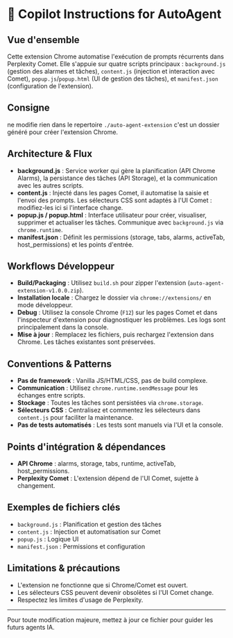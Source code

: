 # 🤖 Copilot Instructions for AutoAgent

## Vue d'ensemble

Cette extension Chrome automatise l'exécution de prompts récurrents dans Perplexity Comet. Elle s'appuie sur quatre scripts principaux : `background.js` (gestion des alarmes et tâches), `content.js` (injection et interaction avec Comet), `popup.js`/`popup.html` (UI de gestion des tâches), et `manifest.json` (configuration de l'extension).

## Consigne

ne modifie rien dans le repertoire `./auto-agent-extension` c'est un dossier généré pour créer l'extension Chrome.

## Architecture & Flux
- **background.js** : Service worker qui gère la planification (API Chrome Alarms), la persistance des tâches (API Storage), et la communication avec les autres scripts.
- **content.js** : Injecté dans les pages Comet, il automatise la saisie et l'envoi des prompts. Les sélecteurs CSS sont adaptés à l'UI Comet : modifiez-les ici si l'interface change.
- **popup.js / popup.html** : Interface utilisateur pour créer, visualiser, supprimer et actualiser les tâches. Communique avec `background.js` via `chrome.runtime`.
- **manifest.json** : Définit les permissions (storage, tabs, alarms, activeTab, host_permissions) et les points d'entrée.

## Workflows Développeur
- **Build/Packaging** : Utilisez `build.sh` pour zipper l'extension (`auto-agent-extension-v1.0.0.zip`).
- **Installation locale** : Chargez le dossier via `chrome://extensions/` en mode développeur.
- **Debug** : Utilisez la console Chrome (`F12`) sur les pages Comet et dans l'inspecteur d'extension pour diagnostiquer les problèmes. Les logs sont principalement dans la console.
- **Mise à jour** : Remplacez les fichiers, puis rechargez l'extension dans Chrome. Les tâches existantes sont préservées.

## Conventions & Patterns
- **Pas de framework** : Vanilla JS/HTML/CSS, pas de build complexe.
- **Communication** : Utilisez `chrome.runtime.sendMessage` pour les échanges entre scripts.
- **Stockage** : Toutes les tâches sont persistées via `chrome.storage`.
- **Sélecteurs CSS** : Centralisez et commentez les sélecteurs dans `content.js` pour faciliter la maintenance.
- **Pas de tests automatisés** : Les tests sont manuels via l'UI et la console.

## Points d'intégration & dépendances
- **API Chrome** : alarms, storage, tabs, runtime, activeTab, host_permissions.
- **Perplexity Comet** : L'extension dépend de l'UI Comet, sujette à changement.

## Exemples de fichiers clés
- `background.js` : Planification et gestion des tâches
- `content.js` : Injection et automatisation sur Comet
- `popup.js` : Logique UI
- `manifest.json` : Permissions et configuration

## Limitations & précautions
- L'extension ne fonctionne que si Chrome/Comet est ouvert.
- Les sélecteurs CSS peuvent devenir obsolètes si l'UI Comet change.
- Respectez les limites d'usage de Perplexity.

---

Pour toute modification majeure, mettez à jour ce fichier pour guider les futurs agents IA.
